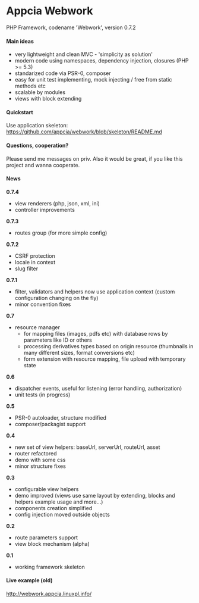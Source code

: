 Appcia Webwork
================
PHP Framework, codename 'Webwork', version 0.7.2

#### Main ideas

* very lightweight and clean MVC - 'simplicity as solution'
* modern code using namespaces, dependency injection, closures (PHP >= 5.3)
* standarized code via PSR-0, composer
* easy for unit test implementing, mock injecting / free from static methods etc
* scalable by modules
* views with block extending

#### Quickstart

Use application skeleton: https://github.com/appcia/webwork/blob/skeleton/README.md

#### Questions, cooperation?

Please send me messages on priv.
Also it would be great, if you like this project and wanna cooperate. 

#### News
**0.7.4**
* view renderers (php, json, xml, ini)
* controller improvements

**0.7.3**
* routes group (for more simple config)

**0.7.2**
* CSRF protection
* locale in context
* slug filter

**0.7.1**
* filter, validators and helpers now use application context (custom configuration changing on the fly)
* minor convention fixes

**0.7**
* resource manager
  * for mapping files (images, pdfs etc) with database rows by parameters like ID or others
  * processing derivatives types based on origin resource (thumbnails in many different sizes, format conversions etc)
  * form extension with resource mapping, file upload with temporary state

**0.6**
* dispatcher events, useful for listening (error handling, authorization)
* unit tests (in progress)

**0.5**
* PSR-0 autoloader, structure modified
* composer/packagist support

**0.4** 
* new set of view helpers: baseUrl, serverUrl, routeUrl, asset
* router refactored
* demo with some css
* minor structure fixes

**0.3**
* configurable view helpers
* demo improved (views use same layout by extending, blocks and helpers example usage and more...)
* components creation simplified
* config injection moved outside objects

**0.2**
* route parameters support
* view block mechanism (alpha)

**0.1**
* working framework skeleton

#### Live example (old)
http://webwork.appcia.linuxpl.info/

